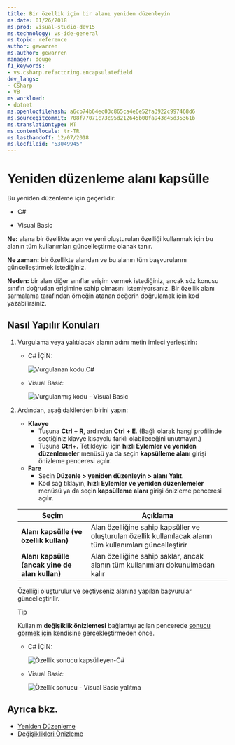 ```yaml
---
title: Bir özellik için bir alanı yeniden düzenleyin
ms.date: 01/26/2018
ms.prod: visual-studio-dev15
ms.technology: vs-ide-general
ms.topic: reference
author: gewarren
ms.author: gewarren
manager: douge
f1_keywords:
- vs.csharp.refactoring.encapsulatefield
dev_langs:
- CSharp
- VB
ms.workload:
- dotnet
ms.openlocfilehash: a6cb74b64ec03c865ca4e6e52fa3922c997468d6
ms.sourcegitcommit: 708f77071c73c95d212645b00fa943d45d35361b
ms.translationtype: MT
ms.contentlocale: tr-TR
ms.lasthandoff: 12/07/2018
ms.locfileid: "53049945"
---
```

# <a name="encapsulate-a-field-refactoring"></a>Yeniden düzenleme alanı kapsülle

Bu yeniden düzenleme için geçerlidir:

- C#

- Visual Basic

**Ne:** alana bir özellikte açın ve yeni oluşturulan özelliği kullanmak için bu alanın tüm kullanımları güncelleştirme olanak tanır.

**Ne zaman:** bir özellikte alandan ve bu alanın tüm başvurularını güncelleştirmek istediğiniz.

**Neden:** bir alan diğer sınıflar erişim vermek istediğiniz, ancak söz konusu sınıfın doğrudan erişimine sahip olmasını istemiyorsanız.  Bir özellik alanı sarmalama tarafından örneğin atanan değerin doğrulamak için kod yazabilirsiniz.

## <a name="how-to"></a>Nasıl Yapılır Konuları

1. Vurgulama veya yalıtılacak alanın adını metin imleci yerleştirin:

   - C# İÇİN:

       ![Vurgulanan kodu:C#](media/encapsulate-highlight-cs.png)

   - Visual Basic:

       ![Vurgulanmış kodu - Visual Basic](media/encapsulate-highlight-vb.png)

2. Ardından, aşağıdakilerden birini yapın:

   - **Klavye**
      - Tuşuna **Ctrl + R**, ardından **Ctrl + E**.  (Bağlı olarak hangi profilinde seçtiğiniz klavye kısayolu farklı olabileceğini unutmayın.)
      - Tuşuna **Ctrl**+**.** Tetikleyici için **hızlı Eylemler ve yeniden düzenlemeler** menüsü ya da seçin **kapsülleme alanı** girişi önizleme penceresi açılır.
   - **Fare**
      - Seçin **Düzenle > yeniden düzenleyin > alanı Yalıt**.
      - Kod sağ tıklayın, **hızlı Eylemler ve yeniden düzenlemeler** menüsü ya da seçin **kapsülleme alanı** girişi önizleme penceresi açılır.

   Seçim | Açıklama
   --------- | -----------
   **Alanı kapsülle (ve özellik kullan)** | Alan özelliğine sahip kapsüller ve oluşturulan özellik kullanılacak alanın tüm kullanımları güncelleştirir
   **Alanı kapsülle (ancak yine de alan kullan)** | Alan özelliğine sahip saklar, ancak alanın tüm kullanımları dokunulmadan kalır

   Özelliği oluşturulur ve seçtiyseniz alanına yapılan başvurular güncelleştirilir.

   > [!TIP]
   > Kullanım **değişiklik önizlemesi** bağlantıyı açılan pencerede [sonucu görmek için](../../ide/preview-changes.md) kendisine gerçekleştirmeden önce.

   - C# İÇİN:

      ![Özellik sonucu kapsülleyen-C#](media/encapsulate-result-cs.png)

   - Visual Basic:

      ![Özellik sonucu - Visual Basic yalıtma](media/encapsulate-result-vb.png)

## <a name="see-also"></a>Ayrıca bkz.

- [Yeniden Düzenleme](../refactoring-in-visual-studio.md)
- [Değişiklikleri Önizleme](../../ide/preview-changes.md)